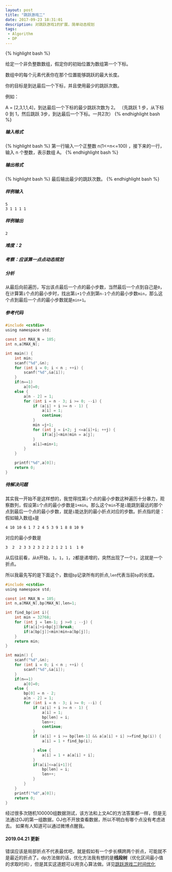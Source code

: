 ```yaml
---
layout: post
title: "跳跃游戏二"
date: 2017-09-23 18:31:01
description: 对跳跃游戏1的扩展，简单动态规划
tags: 
 - Algorithm
 - DP
---
```

{% highlight bash %}

给定一个非负整数数组，假定你的初始位置为数组第一个下标。

数组中的每个元素代表你在那个位置能够跳跃的最大长度。

你的目标是到达最后一个下标，并且使用最少的跳跃次数。

例如：

A = [2,3,1,1,4]，到达最后一个下标的最少跳跃次数为 2。
（先跳跃 1 步，从下标 0 到 1，然后跳跃 3步，到达最后一个下标。一共2次）
{% endhighlight bash %}

##### 输入格式
{% highlight bash %}
第一行输入一个正整数 n(1<=n<=100) ，接下来的一行，输入 n 个整数，表示数组 A。
{% endhighlight bash %}
##### 输出格式
{% highlight bash %}
最后输出最少的跳跃次数。
{% endhighlight bash %}

##### 样例输入
    5
    3 1 1 1 1

##### 样例输出
    2

##### 难度：2
##### 考察：应该算一点点动态规划
##### 分析
从最后向前遍历，写出该点最后一个点的最小步数，当然最后一个点到自己是`0`，在计算第`i`个点的最小步时，找出第`i+1`个点到第`n-1`个点的最小步数`min`，那么这个点到最后一个点的最小步数就是`min+1`。
##### 参考代码
```c
#include <cstdio>
using namespace std;

const int MAX_N = 105;
int n,a[MAX_N];

int main() {
    int min;
    scanf("%d",&n);
    for (int i = 0; i < n ; ++i) {
        scanf("%d",&a[i]);
    }
    if(n==1)
        a[0]=0;
    else {
        a[n - 2] = 1;
        for (int i = n - 3; i >= 0; --i) {
            if (a[i] + i >= n - 1) {
                a[i] = 1;
                continue;
            }
            min =j+1;
            for (int j = i+2; j <=a[i]+i; ++j) {
                if(a[j]<min)min = a[j];
            }
            a[i]=min+1;
        }
    }

    printf("%d",a[0]);
    return 0;
}
```

##### 待解决问题
其实我一开始不是这样想的，我觉得找第`i`个点的最小步数这种遍历十分暴力，观察数列，假设第`i`个点的最小步数是`1+min`。那么这个`min`不是`i`能跳到最远的那个点到最后一个点的最小步数，就是`i`能达到的最小折点对应的步数。折点指的是：
假如输入数组`a`是
    
    4 10 10 6 1 7 2 4 5 3 9 1 8 8 10 9 

对应的最小步数是
    
    3  2  2 3 3 2 3 2 2 2 1 2 1 1  1 0

从后往前看，从`0`开始，`1`，`1`，`1`，`2`都是递增的，突然出现了一个`1`，这就是一个折点。

所以我最先写的是下面这个，数组`bp`记录所有的折点,`len`代表当前`bp`的长度。
```c
#include <cstdio>
using namespace std;

const int MAX_N = 105;
int n,a[MAX_N],bp[MAX_N],len=1;

int find_bp(int i){
    int min = 32768;
    for (int j = len-1; j >=0 ; --j) {
        if(a[i]+i<bp[j])break;
        if(a[bp[j]]<min)min=a[bp[j]];
    }
    return min;
}

int main() {
    scanf("%d",&n);
    for (int i = 0; i < n ; ++i) {
        scanf("%d",&a[i]);
    }
    if(n==1)
        a[0]=0;
    else {
        bp[0] = n - 2;
        a[n - 2] = 1;
        for (int i = n - 3; i >= 0; --i) {
            if (a[i] + i >= n - 1) {
                a[i] = 1;
                bp[len] = i;
                len++;
                continue;
            }
            if (a[i] + i >= bp[len-1] && a[a[i] + i] >=find_bp(i)) {
                a[i] = 1 + find_bp(i);

            } else {
                a[i] = 1 + a[a[i] + i];
            }
            if(a[i]<=a[i+1]){
                bp[len] = i;
                len++;
            }
        }
    }
    printf("%d",a[0]);
    return 0;
}
```

经过很多次随机100000组数据测试，该方法和上文AC的方法答案都一样，但是无法通过OJ的第一组数据，OJ也不开放查看数据，所以不明白有哪个点没有考虑进去。
如果有人知道可以通过微博点醒我。

#### 2019.04.21 更新

错误应该是局部折点不代表最优吧，就是假如有一个步长横跨两个折点，可能就不是最近的折点了。dp方法做的话，优化方法我有想的是**线段树**（优化区间最小值的求取时间），但是其实这道题可以用贪心算法做。详见[跳跃游戏二时间优化](http://pluckytyx.top/2019/04/跳跃游戏二时间优化)

